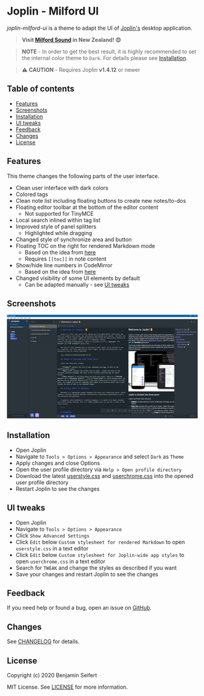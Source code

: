 # Joplin - Milford UI

_joplin-milford-ui_ is a theme to adapt the UI of [Joplin's](https://joplinapp.org/) desktop application.

> **Visit [Milford Sound](https://www.newzealand.com/int/milford-sound/) in New Zealand! :heart_eyes:**

> **NOTE** - In order to get the best result, it is highly recommended to set the internal color theme to `Dark`.
> For details please see [Installation](#installation).

> :warning: **CAUTION** - Requires Joplin **v1.4.12** or newer

## Table of contents

- [Features](#features)
- [Screenshots](#screenshots)
- [Installation](#installation)
- [UI tweaks](#ui-tweaks)
- [Feedback](#feedback)
- [Changes](#changes)
- [License](#license)

## Features

This theme changes the following parts of the user interface.

- Clean user interface with dark colors
- Colored tags
- Clean note list including floating buttons to create new notes/to-dos
- Floating editor toolbar at the bottom of the editor content
  - Not supported for TinyMCE
- Local search inlined within tag list
- Improved style of panel splitters
  - Highlighted while dragging
- Changed style of synchronize area and button
- Floating TOC on the right for rendered Markdown mode
  - Based on the idea from [here](https://discourse.joplinapp.org/t/toc-as-the-sidebar/5979/34)
  - Requires `[[toc]]` in note content
- Show/hide line numbers in CodeMirror
  - Based on the idea from [here](https://discourse.joplinapp.org/t/option-to-show-line-numbers-in-editor/8313/22)
- Changed visibility of some UI elements by default
  - Can be adapted manually - see [UI tweaks](#ui-tweaks)

## Screenshots

![Main view](./assets/main.png)

## Installation

- Open Joplin
- Navigate to `Tools > Options > Appearance` and select `Dark` as `Theme`
- Apply changes and close Options
- Open the user profile directory via `Help > Open profile directory`
- Download the latest [userstyle.css](./theme/userstyle.css) and [userchrome.css](./theme/userchrome.css) into the opened user profile directory
- Restart Joplin to see the changes

## UI tweaks

- Open Joplin
- Navigate to `Tools > Options > Appearance`
- Click `Show Advanced Settings`
- Click `Edit` below `Custom stylesheet for rendered Markdown` to open `userstyle.css` in a text editor
- Click `Edit` below `Custom stylesheet for Joplin-wide app styles` to open `userchrome.css` in a text editor
- Search for `TWEAK` and change the styles as described if you want
- Save your changes and restart Joplin to see the changes

## Feedback

If you need help or found a bug, open an issue on [GitHub](https://github.com/benji300/joplin-milford-ui/issues).

## Changes

See [CHANGELOG](./CHANGELOG.md) for details.

## License

Copyright (c) 2020 Benjamin Seifert

MIT License. See [LICENSE](./LICENSE) for more information.
